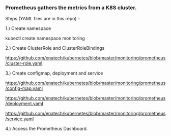 ### Prometheus gathers the metrics from a K8S cluster. 

Steps (YAML files are in this repo) -

1.) Create namespace

kubectl create namespace monitoring

2.) Create ClusterRole and ClusterRoleBindings

https://github.com/enatech/kubernetes/blob/master/monitoring/prometheus/cluster-role.yaml

3.) Create configmap, deployment and service

https://github.com/enatech/kubernetes/blob/master/monitoring/prometheus/config-map.yaml

https://github.com/enatech/kubernetes/blob/master/monitoring/prometheus/deployment.yaml

https://github.com/enatech/kubernetes/blob/master/monitoring/prometheus/service.yaml

4.) Access the Prometheus Dashboard.
